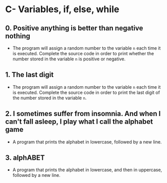 # C- Variables, if, else, while

## 0. Positive anything is better than negative nothing
- The program will assign a random number to the variable ```n``` each time it is executed. Complete the source code in order to print whether the number stored in the variable ```n``` is positive or negative.

## 1. The last digit
- The program will assign a random number to the variable ```n``` each time it is executed. Complete the source code in order to print the last digit of the number stored in the variable ```n```.

## 2. I sometimes suffer from insomnia. And when I can't fall asleep, I play what I call the alphabet game
- A program that prints the alphabet in lowercase, followed by a new line.

## 3. alphABET
- A program that prints the alphabet in lowercase, and then in uppercase, followed by a new line.
